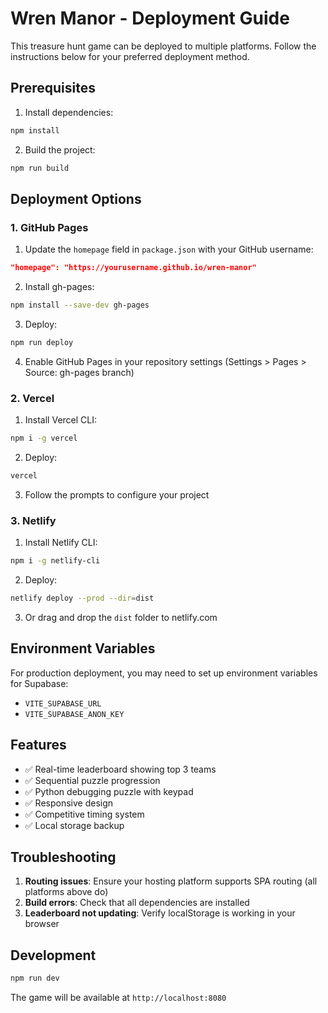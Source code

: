 # Wren Manor - Deployment Guide

This treasure hunt game can be deployed to multiple platforms. Follow the instructions below for your preferred deployment method.

## Prerequisites

1. Install dependencies:
```bash
npm install
```

2. Build the project:
```bash
npm run build
```

## Deployment Options

### 1. GitHub Pages

1. Update the `homepage` field in `package.json` with your GitHub username:
```json
"homepage": "https://yourusername.github.io/wren-manor"
```

2. Install gh-pages:
```bash
npm install --save-dev gh-pages
```

3. Deploy:
```bash
npm run deploy
```

4. Enable GitHub Pages in your repository settings (Settings > Pages > Source: gh-pages branch)

### 2. Vercel

1. Install Vercel CLI:
```bash
npm i -g vercel
```

2. Deploy:
```bash
vercel
```

3. Follow the prompts to configure your project

### 3. Netlify

1. Install Netlify CLI:
```bash
npm i -g netlify-cli
```

2. Deploy:
```bash
netlify deploy --prod --dir=dist
```

3. Or drag and drop the `dist` folder to netlify.com

## Environment Variables

For production deployment, you may need to set up environment variables for Supabase:

- `VITE_SUPABASE_URL`
- `VITE_SUPABASE_ANON_KEY`

## Features

- ✅ Real-time leaderboard showing top 3 teams
- ✅ Sequential puzzle progression
- ✅ Python debugging puzzle with keypad
- ✅ Responsive design
- ✅ Competitive timing system
- ✅ Local storage backup

## Troubleshooting

1. **Routing issues**: Ensure your hosting platform supports SPA routing (all platforms above do)
2. **Build errors**: Check that all dependencies are installed
3. **Leaderboard not updating**: Verify localStorage is working in your browser

## Development

```bash
npm run dev
```

The game will be available at `http://localhost:8080`
